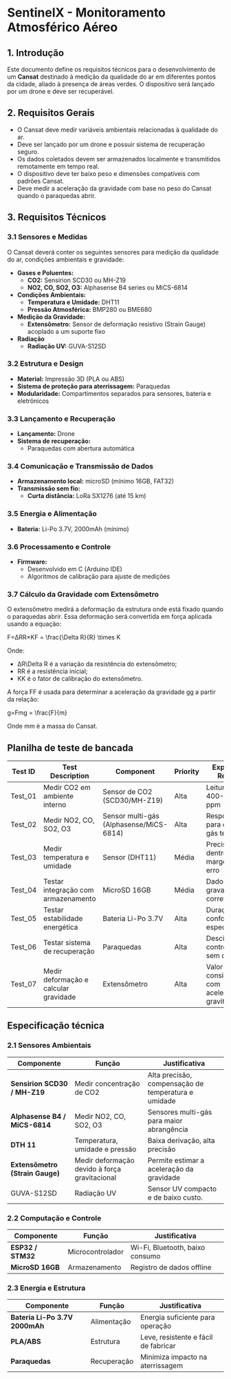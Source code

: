 # SentinelX - Monitoramento Atmosférico Aéreo

## **1. Introdução**

Este documento define os requisitos técnicos para o desenvolvimento de um **Cansat** destinado à medição da qualidade do ar em diferentes pontos da cidade, aliado à presença de áreas verdes. O dispositivo será lançado por um drone e deve ser recuperável.

## **2. Requisitos Gerais**

- O Cansat deve medir variáveis ambientais relacionadas à qualidade do ar.
- Deve ser lançado por um drone e possuir sistema de recuperação seguro.
- Os dados coletados devem ser armazenados localmente e transmitidos remotamente em tempo real.
- O dispositivo deve ter baixo peso e dimensões compatíveis com padrões Cansat.
- Deve medir a aceleração da gravidade com base no peso do Cansat quando o paraquedas abrir.

## **3. Requisitos Técnicos**

### **3.1 Sensores e Medidas**

O Cansat deverá conter os seguintes sensores para medição da qualidade do ar, condições ambientais e gravidade:

- **Gases e Poluentes:**
    - **CO2:** Sensirion SCD30 ou MH-Z19
    - **NO2, CO, SO2, O3:** Alphasense B4 series ou MiCS-6814
- **Condições Ambientais:**
    - **Temperatura e Umidade:** DHT11
    - **Pressão Atmosférica:** BMP280 ou BME680
- **Medição da Gravidade:**
    - **Extensômetro:** Sensor de deformação resistivo (Strain Gauge) acoplado a um suporte fixo
- **Radiação**
    - **Radiação UV:** GUVA-S12SD

### **3.2 Estrutura e Design**

- **Material:** Impressão 3D (PLA ou ABS)
- **Sistema de proteção para aterrissagem:** Paraquedas
- **Modularidade:** Compartimentos separados para sensores, bateria e eletrônicos

### **3.3 Lançamento e Recuperação**

- **Lançamento:** Drone
- **Sistema de recuperação:**
    - Paraquedas com abertura automática

### **3.4 Comunicação e Transmissão de Dados**

- **Armazenamento local:** microSD (mínimo 16GB, FAT32)
- **Transmissão sem fio:**
    - **Curta distância:** LoRa SX1276 (até 15 km)

### **3.5 Energia e Alimentação**

- **Bateria:** Li-Po 3.7V, 2000mAh (mínimo)

### **3.6 Processamento e Controle**

- **Firmware:**
    - Desenvolvido em C (Arduino IDE)
    - Algoritmos de calibração para ajuste de medições

### **3.7 Cálculo da Gravidade com Extensômetro**

O extensômetro medirá a deformação da estrutura onde está fixado quando o paraquedas abrir. Essa deformação será convertida em força aplicada usando a equação:

F=ΔRR×KF = \frac{\Delta R}{R} \times K

Onde:

- ΔR\Delta R é a variação da resistência do extensômetro;
- RR é a resistência inicial;
- KK é o fator de calibração do extensômetro.

A força FF é usada para determinar a aceleração da gravidade gg a partir da relação:

g=Fmg = \frac{F}{m}

Onde mm é a massa do Cansat.

## Planilha de teste de bancada

| Test ID | Test Description | Component | Priority | Expected Result | Test Status | Assigned To |
| --- | --- | --- | --- | --- | --- | --- |
| Test_01 | Medir CO2 em ambiente interno | Sensor de CO2 (SCD30/MH-Z19) | Alta | Leitura entre 400-1000 ppm | Pendente | Eng. de Sensores |
| Test_02 | Medir NO2, CO, SO2, O3 | Sensor multi-gás (Alphasense/MiCS-6814) | Alta | Resposta para cada gás testado | Pendente | Eng. de Sensores |
| Test_03 | Medir temperatura e umidade | Sensor (DHT11) | Média | Precisão dentro da margem de erro | Pendente | Eng. de Sensores |
| Test_04 | Testar integração com armazenamento | MicroSD 16GB | Média | Dados gravados corretamente | Pendente | Eng. de Software |
| Test_05 | Testar estabilidade energética | Bateria Li-Po 3.7V | Alta | Duração conforme especificado | Pendente | Eng. de Energia |
| Test_06 | Testar sistema de recuperação | Paraquedas | Alta | Descida controlada sem danos | Pendente | Eng. de Estrutura |
| Test_07 | Medir deformação e calcular gravidade | Extensômetro | Alta | Valor consistente com aceleração gravitacional | Pendente | Eng. de Sensores |

## Especificação técnica

### **2.1 Sensores Ambientais**

| Componente | Função | Justificativa |
| --- | --- | --- |
| **Sensirion SCD30 / MH-Z19** | Medir concentração de CO2 | Alta precisão, compensação de temperatura e umidade |
| **Alphasense B4 / MiCS-6814** | Medir NO2, CO, SO2, O3 | Sensores multi-gás para maior abrangência |
| **DTH 11** | Temperatura, umidade e pressão | Baixa derivação, alta precisão |
| **Extensômetro (Strain Gauge)** | Medir deformação devido à força gravitacional | Permite estimar a aceleração da gravidade |
| GUVA-S12SD | Radiação UV | Sensor UV compacto e de baixo custo. |

### **2.2 Computação e Controle**

| Componente | Função | Justificativa |
| --- | --- | --- |
| **ESP32 / STM32** | Microcontrolador | Wi-Fi, Bluetooth, baixo consumo |
| **MicroSD 16GB** | Armazenamento | Registro de dados offline |

### **2.3 Energia e Estrutura**

| Componente | Função | Justificativa |
| --- | --- | --- |
| **Bateria Li-Po 3.7V 2000mAh** | Alimentação | Energia suficiente para operação |
| **PLA/ABS** | Estrutura | Leve, resistente e fácil de fabricar |
| **Paraquedas** | Recuperação | Minimiza impacto na aterrissagem |
